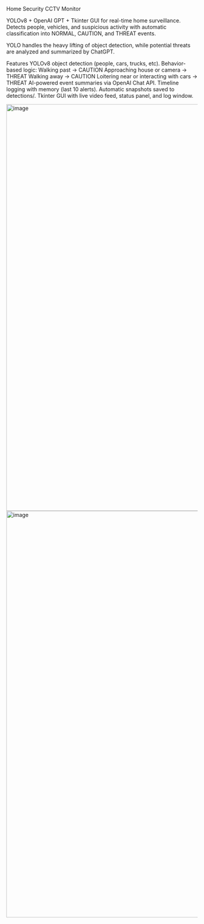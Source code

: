 
Home Security CCTV Monitor

YOLOv8 + OpenAI GPT + Tkinter GUI for real-time home surveillance.
Detects people, vehicles, and suspicious activity with automatic classification into NORMAL, CAUTION, and THREAT events.

YOLO handles the heavy lifting of object detection, while potential threats are analyzed and summarized by ChatGPT.

Features
YOLOv8 object detection (people, cars, trucks, etc).
Behavior-based logic:
Walking past → CAUTION
Approaching house or camera → THREAT
Walking away → CAUTION
Loitering near or interacting with cars → THREAT
AI-powered event summaries via OpenAI Chat API.
Timeline logging with memory (last 10 alerts).
Automatic snapshots saved to detections/.
Tkinter GUI with live video feed, status panel, and log window.

<img width="1125" height="1071" alt="image" src="https://github.com/user-attachments/assets/43189b47-324e-45ef-b063-7a126eaa6298" />

<img width="1123" height="1071" alt="image" src="https://github.com/user-attachments/assets/a7c16dfa-62f8-41a6-89b0-82cf488b46ae" />
